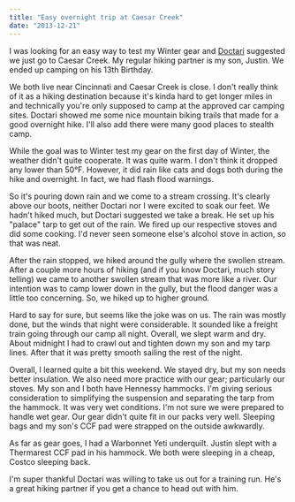 ```yaml
---
title: "Easy overnight trip at Caesar Creek"
date: "2013-12-21"
---
```

I was looking for an easy way to test my Winter gear and [Doctari](https://www.hammockforums.net/forum/member.php?35-Doctari)
suggested we just go to Caesar Creek. My regular hiking partner is my
son, Justin. We ended up camping on his 13th Birthday.

We both live near Cincinnati and Caesar Creek is close. I don't
really think of it as a hiking destination because it's kinda hard to
get longer miles in and technically you're only supposed to camp at
the approved car camping sites. Doctari showed me some nice mountain
biking trails that made for a good overnight hike. I'll also add there
were many good places to stealth camp.

While the goal was to Winter test my gear on the first day of Winter,
the weather didn't quite cooperate. It was quite warm. I don't think
it dropped any lower than 50&deg;F. However, it did rain like cats and
dogs both during the hike and overnight. In fact, we had flash flood
warnings.

So it's pouring down rain and we come to a stream crossing. It's
clearly above our boots, neither Doctari nor I were excited to soak
our feet. We hadn't hiked much, but Doctari suggested we take a break.
He set up his "palace" tarp to get out of the rain. We fired up our
respective stoves and did some cooking. I'd never seen someone else's
alcohol stove in action, so that was neat.

After the rain stopped, we hiked around the gully where the swollen
stream. After a couple more hours of hiking (and if you know Doctari,
much story telling) we came to another swollen stream that was more
like a river. Our intention was to camp lower down in the gully, but
the flood danger was a little too concerning. So, we hiked up to
higher ground.

Hard to say for sure, but seems like the joke was on us. The rain was
mostly done, but the winds that night were considerable. It sounded
like a freight train going through our camp all night. Overall, we
slept warm and dry. About midnight I had to crawl out and tighten down
my son and my tarp lines. After that it was pretty smooth sailing the
rest of the night.

Overall, I learned quite a bit this weekend. We stayed dry, but my son
needs better insulation. We also need more practice with our gear;
particularly our stoves. My son and I both have Hennessy hammocks. I'm
giving serious consideration to simplifying the suspension and
separating the tarp from the hammock. It was very wet conditions. I'm
not sure we were prepared to handle wet gear. Our gear didn't quite
fit in our packs very well. Sleeping bags and my son's CCF pad were
strapped on the outside awkwardly.

As far as gear goes, I had a Warbonnet Yeti underquilt. Justin slept
with a Thermarest CCF pad in his hammock. We both were sleeping in a
cheap, Costco sleeping back.

I'm super thankful Doctari was willing to take us out for a training
run. He's a great hiking partner if you get a chance to head out with
him.
